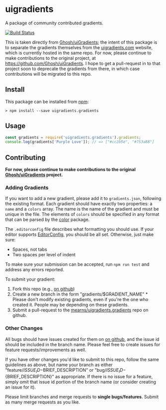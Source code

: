 # uigradients

A package of community contributed gradients.

[![Build Status](https://travis-ci.org/mearns/uigradients.gradients.svg?branch=master)](https://travis-ci.org/mearns/uigradients.gradients)

This is taken directly from [Ghosh/uiGradients](https://github.com/Ghosh/uiGradients);
the intent of this package is to separate the gradients themselves from the
[uigradients.com](http://uigradients.com/) website, which is currently hosted in
the same repo. For now, please continue to make contributions to the original project,
at <https://github.com/Ghosh/uiGradients>. I hope to get a pull-request in to that
project soon to deprecate the gradients from there, in which case contributions
will be migrated to this repo.

## Install

This package can be installed from [npm](https://www.npmjs.com/package/uigradients.gradients):

```console
> npm install --save uigradients.gradients
```

## Usage

```javascript
const gradients = require('uigradients.gradients').gradients;
console.log(gradients['Purple Love']); // => ["#cc2b5e", "#753a88"]
```

## Contributing

**For now, please continue to make contributions to the original [Ghosh/uiGradients](https://github.com/Ghosh/uiGradients) project.**

### Adding Gradients

If you want to add a new gradient, please add it to `gradients.json`, following the existing format.
Each gradient should have exactly two properties: a `name` and a `colors` array. The name is the
name of the gradient and must be unique in the file. The elements of `colors` should be specified
in any format that can be parsed by the [color](https://www.npmjs.com/package/color) package.

The `.editorconfig` file describes what formatting you should use. If your editor supports
[EditorConfig](http://editorconfig.org/), you should be all set. Otherwise, just make sure:
*   Spaces, not tabs
*   Two spaces per level of indent

To make sure your submission can be accepted, run `npm run test` and address any errors
reported.

To submit your gradient:
1.   Fork this repo (e.g., [on github](https://github.com/mearns/uigradients.gradients))
2.   Create a new branch in the form "gradients/$GRADIENT_NAME"
    * Please don't modify existing gradients, even if you're the one who created it. People may be depending on these gradients.
3.   Submit a pull-request to the [mearns/uigradients.gradients](https://github.com/mearns/uigradients.gradients) repo on github.

### Other Changes

All bugs should have issues created for them on [on github](https://github.com/mearns/uigradients.gradients/issues), and
the issue id should be included in the branch name. Please feel free to create issues for feature requests/improvements
as well.

If you have other changes you'd like to submit to this repo, follow the same guidelines as above,
but name your branch as either "feature/${ISSUE_ID}-$BRIEF_DESCRIPTION" or "bug/${ISSUE_ID}-${BRIEF_DESCRIPTION}"
as appropriate. If there is no issue for a feature, simply omit that issue id portion of the branch name (or
consider creating an issue for it).

Please limit branches and merge requests to **single bugs/features**. Submit as many merge requests as you like.
